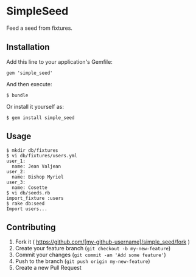# SimpleSeed

Feed a seed from fixtures.

## Installation

Add this line to your application's Gemfile:

    gem 'simple_seed'

And then execute:

    $ bundle

Or install it yourself as:

    $ gem install simple_seed

## Usage

    $ mkdir db/fixtures
    $ vi db/fixtures/users.yml
    user_1:
      name: Jean Valjean
    user_2:
      name: Bishop Myriel
    user_3:
      name: Cosette
    $ vi db/seeds.rb
    import_fixture :users
    $ rake db:seed
    Import users...

## Contributing

1. Fork it ( https://github.com/[my-github-username]/simple_seed/fork )
2. Create your feature branch (`git checkout -b my-new-feature`)
3. Commit your changes (`git commit -am 'Add some feature'`)
4. Push to the branch (`git push origin my-new-feature`)
5. Create a new Pull Request
